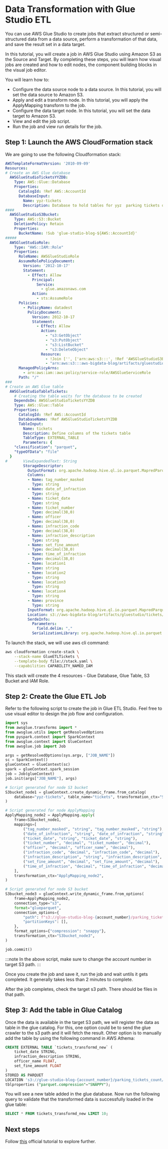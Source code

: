 # Data Transformation with Glue Studio ETL

You can use AWS Glue Studio to create jobs that extract structured or semi-structured data from a data source, perform a transformation of that data, and save the result set in a data target.

In this tutorial, you will create a job in AWS Glue Studio using Amazon S3 as the Source and Target. By completing these steps, you will learn how visual jobs are created and how to edit nodes, the component building blocks in the visual job editor.

You will learn how to:

- Configure the data source node to a data source. In this tutorial, you will set the data source to Amazon S3.
- Apply and edit a transform node. In this tutorial, you will apply the ApplyMapping transform to the job.
- Configure the data target node. In this tutorial, you will set the data target to Amazon S3.
- View and edit the job script.
- Run the job and view run details for the job.

## Step 1: Launch the AWS CloudFormation stack

We are going to use the following Cloudformation stack:

```yaml title="stack.yaml"
AWSTemplateFormatVersion: '2010-09-09'
Resources:
# Create an AWS Glue database
  AWSGlueStudioTicketsYYZDB:
    Type: AWS::Glue::Database
    Properties:
      CatalogId: !Ref AWS::AccountId
      DatabaseInput:
        Name: yyz-tickets	
        Description: Database to hold tables for yyz  parking tickets data
####
  AWSGlueStudioS3Bucket:
    Type: AWS::S3::Bucket
    DeletionPolicy: Retain
    Properties:
      BucketName: !Sub 'glue-studio-blog-${AWS::AccountId}'
#####
  AWSGlueStudioRole:
    Type: "AWS::IAM::Role"
    Properties:
      RoleName: AWSGlueStudioRole
      AssumeRolePolicyDocument:
        Version: '2012-10-17'
        Statement:
          - Effect: Allow
            Principal:
              Service:
                - glue.amazonaws.com
            Action:
              - sts:AssumeRole
      Policies:
        - PolicyName: datadest
          PolicyDocument:
            Version: 2012-10-17
            Statement:
              - Effect: Allow
                Action:
                  - "s3:GetObject"
                  - "s3:PutObject"
                  - "s3:ListBucket"
                  - "s3:DeleteObject"
                Resource:
                  - !Join ['', ['arn:aws:s3:::', !Ref 'AWSGlueStudioS3Bucket', /*]]
                  - "arn:aws:s3:::aws-bigdata-blog/artifacts/gluestudio/*"            
      ManagedPolicyArns:
        - arn:aws:iam::aws:policy/service-role/AWSGlueServiceRole
      Path: "/"
###
# Create an AWS Glue table
  AWSGlueStudioTableTickets:
    # Creating the table waits for the database to be created
    DependsOn: AWSGlueStudioTicketsYYZDB
    Type: AWS::Glue::Table
    Properties:
      CatalogId: !Ref AWS::AccountId
      DatabaseName: !Ref AWSGlueStudioTicketsYYZDB
      TableInput:
        Name: tickets
        Description: Define columns of the tickets table
        TableType: EXTERNAL_TABLE
        Parameters: {
    "classification": "parquet",
    "typeOfData": "file"
  }
#       ViewExpandedText: String
        StorageDescriptor:
          OutputFormat: org.apache.hadoop.hive.ql.io.parquet.MapredParquetOutputFormat
          Columns:
          - Name: tag_number_masked
            Type: string
          - Name: date_of_infraction
            Type: string
          - Name: ticket_date
            Type: string
          - Name: ticket_number
            Type: decimal(38,0)
          - Name: officer
            Type: decimal(38,0)
          - Name: infraction_code
            Type: decimal(38,0)
          - Name: infraction_description
            Type: string
          - Name: set_fine_amount
            Type: decimal(38,0)
          - Name: time_of_infraction
            Type: decimal(38,0)
          - Name: location1
            Type: string
          - Name: location2
            Type: string
          - Name: location3
            Type: string
          - Name: location4
            Type: string
          - Name: province
            Type: string                  			
          InputFormat: org.apache.hadoop.hive.ql.io.parquet.MapredParquetInputFormat
          Location: s3://aws-bigdata-blog/artifacts/gluestudio/tickets/
          SerdeInfo:
            Parameters:
              field.delim: ","
            SerializationLibrary: org.apache.hadoop.hive.ql.io.parquet.serde.ParquetHiveSerDe
```

To launch the stack, we will use aws cli command:

```sh
aws cloudformation create-stack \
	--stack-name GlueETLTickets \
	--template-body file://stack.yaml \
	--capabilities CAPABILITY_NAMED_IAM
```

This stack will create the 4 resources - Glue Database, Glue Table, S3 Bucket and IAM Role.

## Step 2: Create the Glue ETL Job

Refer to the following script to create the job in Glue ETL Studio. Feel free to use visual editor to design the job flow and configuration.

```py
import sys
from awsglue.transforms import *
from awsglue.utils import getResolvedOptions
from pyspark.context import SparkContext
from awsglue.context import GlueContext
from awsglue.job import Job

args = getResolvedOptions(sys.argv, ["JOB_NAME"])
sc = SparkContext()
glueContext = GlueContext(sc)
spark = glueContext.spark_session
job = Job(glueContext)
job.init(args["JOB_NAME"], args)

# Script generated for node S3 bucket
S3bucket_node1 = glueContext.create_dynamic_frame.from_catalog(
    database="yyz-tickets", table_name="tickets", transformation_ctx="S3bucket_node1"
)

# Script generated for node ApplyMapping
ApplyMapping_node2 = ApplyMapping.apply(
    frame=S3bucket_node1,
    mappings=[
        ("tag_number_masked", "string", "tag_number_masked", "string"),
        ("date_of_infraction", "string", "date_of_infraction", "string"),
        ("ticket_date", "string", "ticket_date", "string"),
        ("ticket_number", "decimal", "ticket_number", "decimal"),
        ("officer", "decimal", "officer_name", "decimal"),
        ("infraction_code", "decimal", "infraction_code", "decimal"),
        ("infraction_description", "string", "infraction_description", "string"),
        ("set_fine_amount", "decimal", "set_fine_amount", "decimal"),
        ("time_of_infraction", "decimal", "time_of_infraction", "decimal"),
    ],
    transformation_ctx="ApplyMapping_node2",
)

# Script generated for node S3 bucket
S3bucket_node3 = glueContext.write_dynamic_frame.from_options(
    frame=ApplyMapping_node2,
    connection_type="s3",
    format="glueparquet",
    connection_options={
        "path": f"s3://glue-studio-blog-{account_number}/parking_tickets_count/",
        "partitionKeys": [],
    },
    format_options={"compression": "snappy"},
    transformation_ctx="S3bucket_node3",
)

job.commit()
```

:::note
In the above script, make sure to change the account number in target S3 path.
:::

Once you create the job and save it, run the job and wait untils it gets completed. It generally takes less than 2 minutes to complete.

After the job completes, check the target s3 path. There should be files in that path.

## Step 3: Add the table in Glue Catalog

Once the data is available in the target S3 path, we will register the data as table in the glue catalog. For this, one option could be to send the glue crawler to the s3 path and it will fetch the result. Other option is to manually add the table by using the following command in AWS Athema:

```sql
CREATE EXTERNAL TABLE `tickets_transformd_new` (
    ticket_date STRING,
    infraction_description STRING,
    officer_name FLOAT,
    set_fine_amount FLOAT
)
STORED AS PARQUET
LOCATION 's3://glue-studio-blog-{account_number}/parking_tickets_count/'
tblproperties ("parquet.compression"="SNAPPY");
```

You will see a new table added in the glue database. Now run the following query to validate that the transformed data is successfully loaded in the glue table:

```sql
SELECT * FROM tickets_transformd_new LIMIT 10;
```

## Next steps

Follow [this](https://docs.aws.amazon.com/glue/latest/ug/tutorial-create-job.html#tutorial-create-job-run-job) official tutorial to explore further.